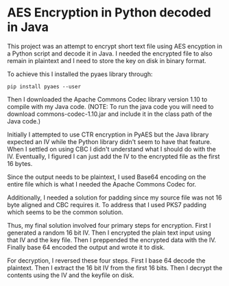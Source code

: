 # AES Encryption in Python decoded in Java

This project was an attempt to encrypt short text file using AES encyption in a Python script and decode it in Java. I needed the encrypted file to also remain in plaintext and I need to store the key on disk in binary format.

To achieve this I installed the pyaes library through:
```
pip install pyaes --user
```
Then I downloaded the Apache Commons Codec library version 1.10 to compile with my Java code.
(NOTE: To run the java code you will need to download commons-codec-1.10.jar and include it in the class path of the Java code.)

Initially I attempted to use CTR encryption in PyAES but the Java library expected an IV while the Python library didn't seem to have that feature. When I settled on using CBC I didn't understand what I should do with the IV. Eventually, I figured I can just add the IV to the encrypted file as the first 16 bytes.

Since the output needs to be plaintext, I used Base64 encoding on the entire file which is what I needed the Apache Commons Codec for.

Additionally, I needed a solution for padding since my source file was not 16 byte aligned and CBC requires it. To address that I used PKS7 padding which seems to be the common solution.

Thus, my final solution involved four primary steps for encryption. First I generated a random 16 bit IV. Then I encrypted the plain text input using that IV and the key file. Then I preppended the encrypted data with the IV. Finally base 64 encoded the output and wrote it to disk.

For decryption, I reversed these four steps. First I base 64 decode the plaintext. Then I extract the 16 bit IV from the first 16 bits. Then I decrypt the contents using the IV and the keyfile on disk.
